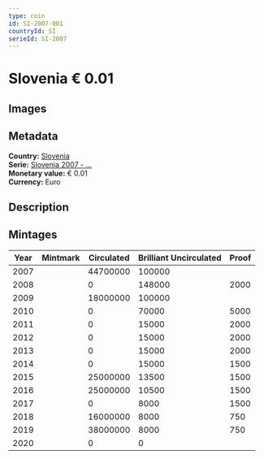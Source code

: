 ```yaml
---
type: coin
id: SI-2007-001
countryId: SI
serieId: SI-2007
---
```


# Slovenia € 0.01

## Images


## Metadata

**Country:** [Slovenia](../index.md)\
**Serie:** [Slovenia 2007 - ...](index.md)\
**Monetary value:** € 0.01\
**Currency:** Euro

## Description


## Mintages

| Year | Mintmark | Circulated | Brilliant Uncirculated | Proof |
| ---- | -------- | ---------- | ---------------------- | ----- |
| 2007 |  | 44700000| 100000 |  |
| 2008 |  | 0| 148000 | 2000 |
| 2009 |  | 18000000| 100000 |  |
| 2010 |  | 0| 70000 | 5000 |
| 2011 |  | 0| 15000 | 2000 |
| 2012 |  | 0| 15000 | 2000 |
| 2013 |  | 0| 15000 | 2000 |
| 2014 |  | 0| 15000 | 1500 |
| 2015 |  | 25000000| 13500 | 1500 |
| 2016 |  | 25000000| 10500 | 1500 |
| 2017 |  | 0| 8000 | 1500 |
| 2018 |  | 16000000| 8000 | 750 |
| 2019 |  | 38000000| 8000 | 750 |
| 2020 |  | 0| 0 |  |
